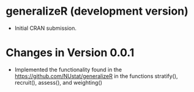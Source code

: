 # generalizeR (development version)

* Initial CRAN submission.

# Changes in Version 0.0.1

 - Implemented the functionality found in the https://github.com/NUstat/generalizeR in the functions
 stratify(), recruit(), assess(), and weighting()
